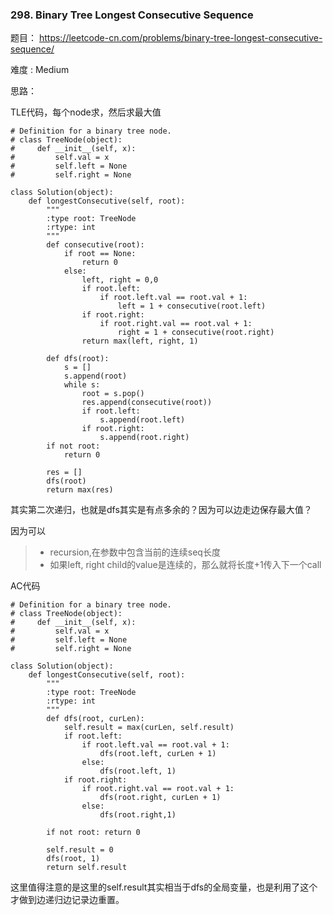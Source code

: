 ### 298. Binary Tree Longest Consecutive Sequence





题目： 
https://leetcode-cn.com/problems/binary-tree-longest-consecutive-sequence/



难度 : Medium



思路：



TLE代码，每个node求，然后求最大值

```
# Definition for a binary tree node.
# class TreeNode(object):
#     def __init__(self, x):
#         self.val = x
#         self.left = None
#         self.right = None

class Solution(object):
    def longestConsecutive(self, root):
        """
        :type root: TreeNode
        :rtype: int
        """
        def consecutive(root):
        	if root == None:
        		return 0
        	else:
        		left, right = 0,0
        		if root.left:
        			if root.left.val == root.val + 1:
        				left = 1 + consecutive(root.left)
        		if root.right:
        			if root.right.val == root.val + 1:
        				right = 1 + consecutive(root.right)
        		return max(left, right, 1)

        def dfs(root):
        	s = []
        	s.append(root)
        	while s:
        		root = s.pop()
        		res.append(consecutive(root))
        		if root.left:
        			s.append(root.left)
        		if root.right:
        			s.append(root.right)
        if not root:
        	return 0

        res = []
        dfs(root)
        return max(res)

```





其实第二次递归，也就是dfs其实是有点多余的？因为可以边走边保存最大值？

因为可以

> - recursion,在参数中包含当前的连续seq长度
> - 如果left, right child的value是连续的，那么就将长度+1传入下一个call





AC代码

```
# Definition for a binary tree node.
# class TreeNode(object):
#     def __init__(self, x):
#         self.val = x
#         self.left = None
#         self.right = None

class Solution(object):
    def longestConsecutive(self, root):
        """
        :type root: TreeNode
        :rtype: int
        """
        def dfs(root, curLen):
            self.result = max(curLen, self.result)
            if root.left:
                if root.left.val == root.val + 1:
                    dfs(root.left, curLen + 1)
                else:
                    dfs(root.left, 1)
            if root.right:
                if root.right.val == root.val + 1:
                    dfs(root.right, curLen + 1)
                else:
                    dfs(root.right,1)
                    
        if not root: return 0

        self.result = 0
        dfs(root, 1)
        return self.result

```



这里值得注意的是这里的self.result其实相当于dfs的全局变量，也是利用了这个才做到边递归边记录边重置。

